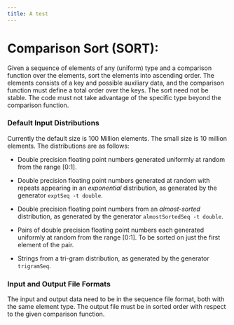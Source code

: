 ```yaml
---
title: A test 
---
```


# Comparison Sort (SORT):

Given a sequence of elements of any (uniform) type and a
comparison function over the elements, sort the elements into
ascending order.  The elements consists of a key and possible
auxiliary data, and the comparison function must define a total order
over the keys.  The sort need not be stable.  The code must not take
advantage of the specific type beyond the comparison function.

### Default Input Distributions

Currently the default size is 100 Million elements.   The small size
is 10 million elements.  The distributions are as follows:

- Double precision floating point numbers generated uniformly at random from the range [0:1].

- Double precision floating point numbers generated at random with
repeats appearing in an *exponential* distribution, as generated by the
generator `exptSeq -t double`.

- Double precision floating point numbers from an *almost-sorted*
distribution, as generated by the generator `almostSortedSeq -t double`.

- Pairs of double precision floating point numbers each generated
uniformly at random from the range [0:1].  To be sorted on just the
first element of the pair.

- Strings from a tri-gram distribution, as generated by the generator
`trigramSeq`.

### Input and Output File Formats 

The input and output data need to be in the sequence file format, both with the same element type.  The output file 
must be in sorted order with respect to the given comparison function. 

